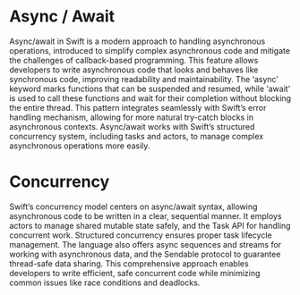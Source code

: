 # Async / Await

Async/await in Swift is a modern approach to handling asynchronous operations, introduced to simplify complex asynchronous code and mitigate the challenges of callback-based programming. This feature allows developers to write asynchronous code that looks and behaves like synchronous code, improving readability and maintainability. The ‘async’ keyword marks functions that can be suspended and resumed, while ‘await’ is used to call these functions and wait for their completion without blocking the entire thread. This pattern integrates seamlessly with Swift’s error handling mechanism, allowing for more natural try-catch blocks in asynchronous contexts. Async/await works with Swift’s structured concurrency system, including tasks and actors, to manage complex asynchronous operations more easily.

# Concurrency

Swift’s concurrency model centers on async/await syntax, allowing asynchronous code to be written in a clear, sequential manner. It employs actors to manage shared mutable state safely, and the Task API for handling concurrent work. Structured concurrency ensures proper task lifecycle management. The language also offers async sequences and streams for working with asynchronous data, and the Sendable protocol to guarantee thread-safe data sharing. This comprehensive approach enables developers to write efficient, safe concurrent code while minimizing common issues like race conditions and deadlocks.
